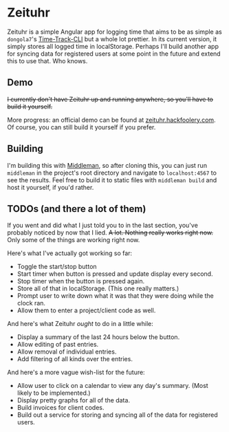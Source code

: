 Zeituhr
=======

Zeituhr is a simple Angular app for logging time that aims to be as simple as 
`dongola7`'s [Time-Track-CLI](https://github.com/dongola7/Time-Track-CLI/) but 
a whole lot prettier. In its current version, it simply stores all logged time 
in localStorage. Perhaps I'll build another app for syncing data for registered 
users at some point in the future and extend this to use that. Who knows.

## Demo

~~I currently don't have Zeituhr up and running anywhere, so you'll have to 
build it yourself.~~

More progress: an official demo can be found at 
[zeituhr.hackfoolery.com](http://zeituhr.hackfoolery.com). Of course, you can 
still build it yourself if you prefer.

## Building

I'm building this with [Middleman](http://middlemanapp.com), so after cloning 
this, you can just run `middleman` in the project's root directory and navigate 
to `localhost:4567` to see the results. Feel free to build it to static files 
with `middleman build` and host it yourself, if you'd rather.

## TODOs (and there a lot of them)

If you went and did what I just told you to in the last section, you've probably 
noticed by now that I lied. ~~A lot. Nothing really works right now.~~ Only some 
of the things are working right now.

Here's what I've actually got working so far:

- Toggle the start/stop button
- Start timer when button is pressed and update display every second.
- Stop timer when the button is pressed again.
- Store all of that in localStorage. (This one really matters.)
- Prompt user to write down what it was that they were doing while the clock 
  ran.
- Allow them to enter a project/client code as well.

And here's what Zeituhr *ought* to do in a little while:

- Display a summary of the last 24 hours below the button.
- Allow editing of past entries.
- Allow removal of individual entries.
- Add filtering of all kinds over the entries.

And here's a more vague wish-list for the future:

- Allow user to click on a calendar to view any day's summary. (Most likely 
  to be implemented.)
- Display pretty graphs for all of the data.
- Build invoices for client codes.
- Build out a service for storing and syncing all of the data for registered 
  users.
